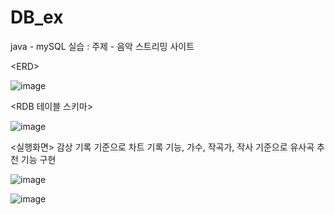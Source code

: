 # DB_ex
java - mySQL 실습 : 주제 - 음악 스트리밍 사이트

\<ERD>

![image](https://user-images.githubusercontent.com/87148580/177128183-f915efa1-d724-4f6c-9af9-70e3d619bcd0.png)

\<RDB 테이블 스키마>

![image](https://user-images.githubusercontent.com/87148580/177128311-21990abb-306a-433b-9db0-0a6aca13356c.png)

\<실행화면>
감상 기록 기준으로 차트 기록 기능, 가수, 작곡가, 작사 기준으로 유사곡 추천 기능 구현

![image](https://user-images.githubusercontent.com/87148580/177129662-689ac379-b074-494c-9bd1-30b7dd09de7d.png)

![image](https://user-images.githubusercontent.com/87148580/177129534-020d3c66-7995-4bb6-ad17-7b8325500f60.png)



